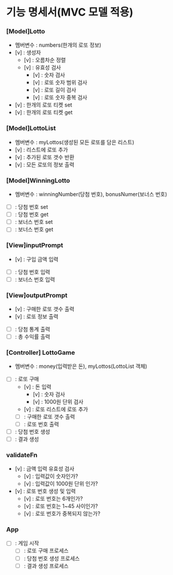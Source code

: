 # 기능 명세서(MVC 모델 적용)

### [Model]Lotto

- 멤버변수 : numbers(한개의 로또 정보)
- [v] : 생성자
  - [v] : 오름차순 정렬
  - [v] : 유효성 검사
    - [v] : 숫자 검사
    - [v] : 로또 숫자 범위 검사
    - [v] : 로또 길이 검사
    - [v] : 로또 숫자 중복 검사
- [v] : 한개의 로또 티켓 set
- [v] : 한개의 로또 티켓 get

### [Model]LottoList

- 멤버변수 : myLottos(생성된 모든 로또를 담은 리스트)
- [v] : 리스트에 로또 추가
- [v] : 추가된 로또 갯수 반환
- [v] : 모든 로또의 정보 출력

### [Model]WinningLotto

- 멤버변수 : winningNumber(당첨 번호), bonusNumer(보너스 번호)
- [ ] : 당첨 번호 set
- [ ] : 당첨 번호 get
- [ ] : 보너스 번호 set
- [ ] : 보너스 번호 get

### [View]inputPrompt

- [v] : 구입 금액 입력
- [ ] : 당첨 번호 입력
- [ ] : 보너스 번호 입력

### [View]outputPrompt

- [v] : 구매한 로또 갯수 출력
- [v] : 로또 정보 출력
- [ ] : 당첨 통계 출력
- [ ] : 총 수익률 출력

### [Controller] LottoGame

- 멤버변수 : money(입력받은 돈), myLottos(LottoList 객체)
- [ ] : 로또 구매
  - [v] : 돈 입력
    - [v] : 숫자 검사
    - [v] : 1000원 단위 검사
  - [v] : 로또 리스트에 로또 추가
  - [ ] : 구매한 로또 갯수 출력
  - [ ] : 로또 번호 출력
- [ ] : 당첨 번호 생성
- [ ] : 결과 생성

### validateFn

- [v] : 금액 입력 유효성 검사
  - [v] : 입력값이 숫자인가?
  - [v] : 입력값이 1000원 단위 인가?
- [v] : 로또 번호 생성 및 입력
  - [v] : 로또 번호는 6개인가?
  - [v] : 로또 번호는 1~45 사이인가?
  - [v] : 로또 번호가 중복되지 않는가?

### App

- [ ] : 게임 시작
  - [ ] : 로또 구매 프로세스
  - [ ] : 당첨 번호 생성 프로세스
  - [ ] : 결과 생성 프로세스
